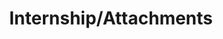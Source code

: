 ---
layout: archive
author_profile: true
title: "Internship/Attachments"
permalink: /internships/
header:
    image: "/assets/images/lake.jpg" 
---